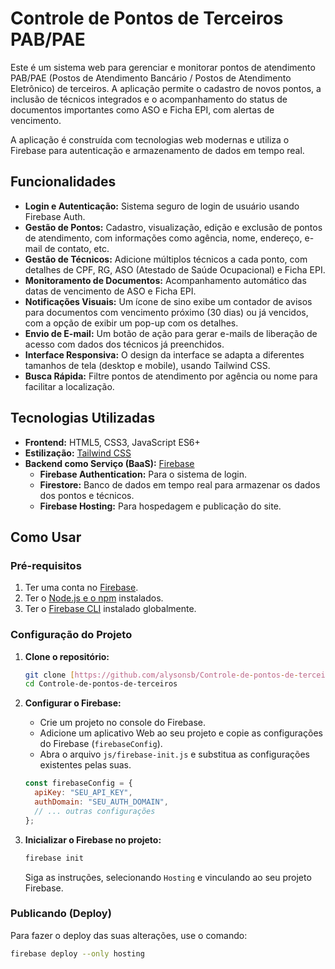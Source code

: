 # Controle de Pontos de Terceiros PAB/PAE

Este é um sistema web para gerenciar e monitorar pontos de atendimento PAB/PAE (Postos de Atendimento Bancário / Postos de Atendimento Eletrônico) de terceiros. A aplicação permite o cadastro de novos pontos, a inclusão de técnicos integrados e o acompanhamento do status de documentos importantes como ASO e Ficha EPI, com alertas de vencimento.

A aplicação é construída com tecnologias web modernas e utiliza o Firebase para autenticação e armazenamento de dados em tempo real.

## Funcionalidades

* **Login e Autenticação:** Sistema seguro de login de usuário usando Firebase Auth.
* **Gestão de Pontos:** Cadastro, visualização, edição e exclusão de pontos de atendimento, com informações como agência, nome, endereço, e-mail de contato, etc.
* **Gestão de Técnicos:** Adicione múltiplos técnicos a cada ponto, com detalhes de CPF, RG, ASO (Atestado de Saúde Ocupacional) e Ficha EPI.
* **Monitoramento de Documentos:** Acompanhamento automático das datas de vencimento de ASO e Ficha EPI.
* **Notificações Visuais:** Um ícone de sino exibe um contador de avisos para documentos com vencimento próximo (30 dias) ou já vencidos, com a opção de exibir um pop-up com os detalhes.
* **Envio de E-mail:** Um botão de ação para gerar e-mails de liberação de acesso com dados dos técnicos já preenchidos.
* **Interface Responsiva:** O design da interface se adapta a diferentes tamanhos de tela (desktop e mobile), usando Tailwind CSS.
* **Busca Rápida:** Filtre pontos de atendimento por agência ou nome para facilitar a localização.

## Tecnologias Utilizadas

* **Frontend:** HTML5, CSS3, JavaScript ES6+
* **Estilização:** [Tailwind CSS](https://tailwindcss.com/)
* **Backend como Serviço (BaaS):** [Firebase](https://firebase.google.com/)
    * **Firebase Authentication:** Para o sistema de login.
    * **Firestore:** Banco de dados em tempo real para armazenar os dados dos pontos e técnicos.
    * **Firebase Hosting:** Para hospedagem e publicação do site.

## Como Usar

### Pré-requisitos

1.  Ter uma conta no [Firebase](https://firebase.google.com/).
2.  Ter o [Node.js e o npm](https://nodejs.org/) instalados.
3.  Ter o [Firebase CLI](https://firebase.google.com/docs/cli) instalado globalmente.

### Configuração do Projeto

1.  **Clone o repositório:**
    ```sh
    git clone [https://github.com/alysonsb/Controle-de-pontos-de-terceiros.git](https://github.com/alysonsb/Controle-de-pontos-de-terceiros.git)
    cd Controle-de-pontos-de-terceiros
    ```

2.  **Configurar o Firebase:**
    * Crie um projeto no console do Firebase.
    * Adicione um aplicativo Web ao seu projeto e copie as configurações do Firebase (`firebaseConfig`).
    * Abra o arquivo `js/firebase-init.js` e substitua as configurações existentes pelas suas.

    ```javascript
    const firebaseConfig = {
      apiKey: "SEU_API_KEY",
      authDomain: "SEU_AUTH_DOMAIN",
      // ... outras configurações
    };
    ```

3.  **Inicializar o Firebase no projeto:**
    ```sh
    firebase init
    ```
    Siga as instruções, selecionando `Hosting` e vinculando ao seu projeto Firebase.

### Publicando (Deploy)

Para fazer o deploy das suas alterações, use o comando:
```sh
firebase deploy --only hosting
